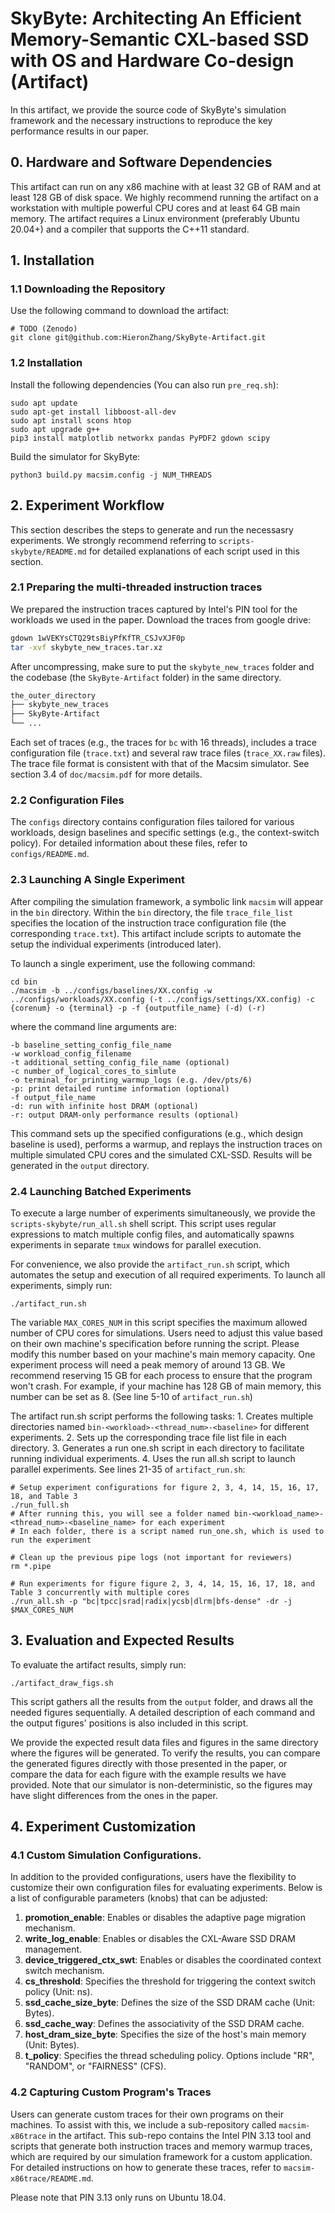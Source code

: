 # SkyByte: Architecting An Efficient Memory-Semantic CXL-based SSD with OS and Hardware Co-design  (Artifact)

In this artifact, we provide the source code of SkyByte's simulation framework and the necessary instructions to reproduce the key performance results in our paper.


## 0. Hardware and Software Dependencies

This artifact can run on any x86 machine with at least 32 GB of RAM and at least 128 GB of disk space. We highly recommend running the artifact on a workstation with multiple powerful CPU cores and at least 64 GB main memory. The artifact requires a Linux environment (preferably Ubuntu 20.04+) and a compiler that supports the C++11 standard.


## 1. Installation

### 1.1 Downloading the Repository

Use the following command to download the artifact:
```
# TODO (Zenodo)
git clone git@github.com:HieronZhang/SkyByte-Artifact.git
```

### 1.2 Installation

Install the following dependencies (You can also run `pre_req.sh`):
```
sudo apt update
sudo apt-get install libboost-all-dev
sudo apt install scons htop
sudo apt upgrade g++
pip3 install matplotlib networkx pandas PyPDF2 gdown scipy
```

Build the simulator for SkyByte:
```
python3 build.py macsim.config -j NUM_THREADS
```

## 2. Experiment Workflow
This section describes the steps to generate and run the necessasry experiments. We strongly recommend referring to `scripts-skybyte/README.md` for detailed explanations of each script used in this section.


### 2.1 Preparing the multi-threaded instruction traces

We prepared the instruction traces captured by Intel's PIN tool for the workloads we used in the paper. Download the traces from google drive:

```bash
gdown 1wVEKYsCTQ29tsBiyPfKfTR_CSJvXJF0p
tar -xvf skybyte_new_traces.tar.xz 
```


After uncompressing, make sure to put the ``skybyte_new_traces`` folder and the codebase (the ``SkyByte-Artifact`` folder) in the same directory. 

```bash
the_outer_directory
├── skybyte_new_traces
├── SkyByte-Artifact
└── ...
```

Each set of traces (e.g., the traces for `bc` with 16 threads), includes a trace configuration file (`trace.txt`) and several raw trace files (`trace_XX.raw` files). The trace file format is consistent with that of the Macsim simulator. See section 3.4 of `doc/macsim.pdf` for more details. 

### 2.2 Configuration Files

The ``configs`` directory contains configuration files tailored for various workloads, design baselines and specific settings (e.g., the context-switch policy). For detailed information about
these files, refer to ``configs/README.md``.

### 2.3 Launching A Single Experiment

After compiling the simulation framework, a symbolic link ``macsim`` will appear in the ``bin`` directory. Within the ``bin`` directory, the file ``trace_file_list`` specifies the location of the instruction trace configuration file (the corresponding `trace.txt`). This artifact include scripts to automate the setup the individual experiments (introduced later).

To launch a single experiment, use the following command:

```
cd bin
./macsim -b ../configs/baselines/XX.config -w ../configs/workloads/XX.config (-t ../configs/settings/XX.config) -c {corenum} -o {terminal} -p -f {outputfile_name} (-d) (-r)
```

where the command line arguments are:
```
-b baseline_setting_config_file_name
-w workload_config_filename
-t additional_setting_config_file_name (optional)
-c number_of_logical_cores_to_simlute
-o terminal_for_printing_warmup_logs (e.g. /dev/pts/6)
-p: print detailed runtime information (optional)
-f output_file_name
-d: run with infinite host DRAM (optional)
-r: output DRAM-only performance results (optional)
```

This command sets up the specified configurations (e.g., which design baseline is used), performs a warmup, and replays the instruction traces on multiple simulated CPU cores and the simulated CXL-SSD. Results will be generated in the `output` directory. 


### 2.4 Launching Batched Experiments

To execute a large number of experiments simultaneously, we provide the `scripts-skybyte/run_all.sh` shell script. This script uses regular expressions to match multiple config files, and automatically spawns experiments in separate ``tmux`` windows for parallel execution. 


For convenience, we also provide the ``artifact_run.sh`` script, which automates the setup and execution of all required experiments. To launch all experiments, simply run:
```
./artifact_run.sh
```

The variable `MAX_CORES_NUM` in this script specifies the maximum allowed number of CPU cores for simulations. Users need to adjust this value based on their own machine's specification before running the script. Please modify this number based on your machine's main memory capacity. One experiment process will need a peak memory of around 13 GB. We recommend reserving 15 GB for each process to ensure that the program won't crash. For example, if your machine has 128 GB of main memory, this number can be set as 8. (See line 5-10 of ``artifact_run.sh``)

The artifact run.sh script performs the following tasks: 1. Creates multiple directories named
``bin-<workload>-<thread_num>-<baseline>`` for different experiments. 2. Sets up the corresponding
trace file list file in each directory. 3. Generates a run one.sh script in each directory to facilitate running individual experiments. 4. Uses the run all.sh script to launch parallel experiments. See lines 21-35 of ``artifact_run.sh``:

```
# Setup experiment configurations for figure 2, 3, 4, 14, 15, 16, 17, 18, and Table 3
./run_full.sh
# After running this, you will see a folder named bin-<workload_name>-<thread_num>-<baseline_name> for each experiment
# In each folder, there is a script named run_one.sh, which is used to run the experiment

# Clean up the previous pipe logs (not important for reviewers)
rm *.pipe

# Run experiments for figure figure 2, 3, 4, 14, 15, 16, 17, 18, and Table 3 concurrently with multiple cores
./run_all.sh -p "bc|tpcc|srad|radix|ycsb|dlrm|bfs-dense" -dr -j $MAX_CORES_NUM
```


## 3. Evaluation and Expected Results

To evaluate the artifact results, simply run:
```
./artifact_draw_figs.sh
```

This script gathers all the results from the `output` folder, and draws all the needed figures sequentially. A detailed description of each command and the output figures' positions is also included in this script.

We provide the expected result data files and figures in the same directory where the figures will be generated. To verify the results, you can compare the generated figures directly with those presented in the paper, or compare the data for each figure with the example results we have provided. Note that our simulator is non-deterministic, so the figures may have slight differences from the ones in the paper.



## 4. Experiment Customization

### 4.1 Custom Simulation Configurations. 

In addition to the provided configurations, users have the flexibility to customize their own configuration files for evaluating experiments. Below is a list of configurable parameters (knobs) that can be adjusted:

1. **promotion_enable**: Enables or disables the adaptive page migration mechanism.
2. **write_log_enable**: Enables or disables the CXL-Aware SSD DRAM management.
3. **device_triggered_ctx_swt**: Enables or disables the coordinated context switch mechanism.
4. **cs_threshold**: Specifies the threshold for triggering the context switch policy (Unit: ns).
5. **ssd_cache_size_byte**: Defines the size of the SSD DRAM cache (Unit: Bytes).
6. **ssd_cache_way**: Defines the associativity of the SSD DRAM cache.
7. **host_dram_size_byte**: Specifies the size of the host's main memory (Unit: Bytes).
8. **t_policy**: Specifies the thread scheduling policy. Options include "RR", "RANDOM", or "FAIRNESS" (CFS).


### 4.2 Capturing Custom Program's Traces

Users can generate custom traces for their own programs on their machines. To assist with this, we include a sub-repository called ``macsim-x86trace`` in the artifact. This sub-repo contains the Intel PIN 3.13 tool and scripts that generate both instruction traces and memory warmup traces, which are required by our simulation framework for a custom application. For detailed instructions on how to generate these traces, refer to ``macsim-x86trace/README.md``.

Please note that PIN 3.13 only runs on Ubuntu 18.04.
